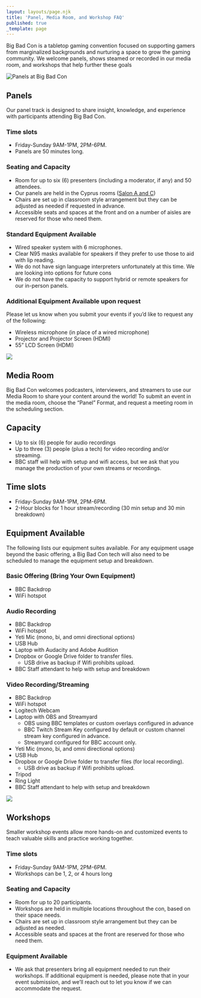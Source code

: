 ```yaml
---
layout: layouts/page.njk
title: 'Panel, Media Room, and Workshop FAQ'
published: true
_template: page
---
```


Big Bad Con is a tabletop gaming convention focused on supporting gamers from marginalized backgrounds and nurturing a space to grow the gaming community. We welcome panels, shows steamed or recorded in our media room, and workshops that help further these goals 

![Panels at Big Bad Con](/images/EventFAQ-Panels.png)

## Panels

Our panel track is designed to share insight, knowledge, and experience with participants attending Big Bad Con. 

### Time slots

* Friday-Sunday 9AM-1PM, 2PM-6PM.
* Panels are 50 minutes long.

### Seating and Capacity

* Room for up to six (6) presenters (including a moderator, if any) and 50 attendees.
* Our panels are held in the Cyprus rooms ([Salon A and C](https://www.bigbadcon.com/images/09-bigbadcon_hotel_map.pdf))
* Chairs are set up in classroom style arrangement but they can be adjusted as needed if requested in advance.
* Accessible seats and spaces at the front and on a number of aisles are reserved for those who need them.

### Standard Equipment Available

* Wired speaker system with 6 microphones.
* Clear N95 masks available for speakers if they prefer to use those to aid with lip reading.
* We do not have sign language interpreters unfortunately at this time. We are looking into options for future cons
* We do not have the capacity to support hybrid or remote speakers for our in-person panels. 

### Additional Equipment Available upon request

Please let us know when you submit your events if you’d like to request any of the following:

* Wireless microphone (in place of a wired microphone)
* Projector and Projector Screen (HDMI)
* 55” LCD Screen (HDMI)

![](/images/EventFAQ-MediaRoom.png)

## Media Room

Big Bad Con welcomes podcasters, interviewers, and streamers to use our Media Room to share your content around the world! To submit an event in the media room, choose the “Panel” Format, and request a meeting room in the scheduling section.

## Capacity

* Up to six (6) people for audio recordings
* Up to three (3) people (plus a tech) for video recording and/or streaming.
* BBC staff will help with setup and wifi access, but we ask that you manage the production of your own streams or recordings.

## Time slots

* Friday-Sunday 9AM-1PM, 2PM-6PM.
* 2-Hour blocks for 1 hour stream/recording (30 min setup and 30 min breakdown)

## Equipment Available

The following lists our equipment suites available. For any equipment usage beyond the basic offering, a Big Bad Con tech will also need to be scheduled to manage the equipment setup and breakdown. 

### Basic Offering (Bring Your Own Equipment)

* BBC Backdrop
* WiFi hotspot

### Audio Recording

* BBC Backdrop
* WiFi hotspot
* Yeti Mic (mono, bi, and omni directional options)
* USB Hub
* Laptop with Audacity and Adobe Audition
* Dropbox or Google Drive folder to transfer files.
  * USB drive as backup if Wifi prohibits upload.
* BBC Staff attendant to help with setup and breakdown

### Video Recording/Streaming

* BBC Backdrop
* WiFi hotspot
* Logitech Webcam
* Laptop with OBS and Streamyard
  * OBS using BBC templates or custom overlays configured in advance
  * BBC Twitch Stream Key configured by default or custom channel stream key configured in advance.
  * Streamyard configured for BBC account only.
* Yeti Mic (mono, bi, and omni directional options)
* USB Hub
* Dropbox or Google Drive folder to transfer files (for local recording).
  * USB drive as backup if Wifi prohibits upload.
* Tripod
* Ring Light
* BBC Staff attendant to help with setup and breakdown

![](/images/EventFAQ-Workshops.png)

## Workshops

Smaller workshop events allow more hands-on and customized events to teach valuable skills and practice working together.

### Time slots

* Friday-Sunday 9AM-1PM, 2PM-6PM.
* Workshops can be 1, 2, or 4 hours long

### Seating and Capacity

* Room for up to 20 participants.
* Workshops are held in multiple locations throughout the con, based on their space needs.
* Chairs are set up in classroom style arrangement but they can be adjusted as needed. 
* Accessible seats and spaces at the front are reserved for those who need them.

### Equipment Available

* We ask that presenters bring all equipment needed to run their workshops. If additional equipment is needed, please note that in your event submission, and we’ll reach out to let you know if we can accommodate the request. 
